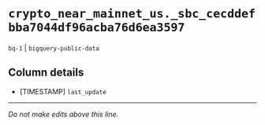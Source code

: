 # `crypto_near_mainnet_us._sbc_cecddefbba7044df96acba76d6ea3597`
`bq-1` | `bigquery-public-data`

## Column details
* [TIMESTAMP] `last_update`

-------------------------------------------------------------------------------
*Do not make edits above this line.*
